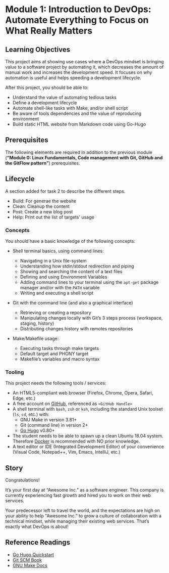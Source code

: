 ﻿# Module 1: Introduction to DevOps: Automate Everything to Focus on What Really Matters

## Learning Objectives

This project aims at showing use cases where a DevOps mindset is bringing value to a software project by automating it, which decreases the amount of manual work and increases the development speed. It focuses on why automation is useful and helps speeding a development lifecycle.

After this project, you should be able to:

-   Understand the value of automating tedious tasks
-   Define a development lifecycle
-   Automate shell-like tasks with Make, and/or shell script
-   Be aware of tools dependencies and the value of reproducing environment
-   Build static HTML website from Markdown code using Go-Hugo

## Prerequisites

The following elements are required In addition to the previous module (**“Module 0: Linux Fundamentals, Code management with Git, GitHub and the GitFlow pattern”**) prerequisites.


## Lifecycle

A section added for task 2 to describe the different steps.

-   Build: For generae the website
-   Clean: Cleanup the content
-   Post: Create a new blog post
-   Help: Print out the list of targets' usage

### Concepts

You should have a basic knowledge of the following concepts:

-   Shell terminal basics, using command lines:
    
    -   Navigating in a Unix file-system
    -   Understanding how stdin/stdout redirection and piping
    -   Showing and searching the content of a text files
    -   Defining and using Environment Variables
    -   Adding command lines to your terminal using the  `apt-get`  package manager and/or with the  `PATH`  variable
    -   Writing and executing a shell script
-   Git with the command line (and also a graphical interface)
    
    -   Retrieving or creating a repository
    -   Manipulating changes locally with Git’s 3 steps process (workspace, staging, history)
    -   Distributing changes history with remotes repositories
-   Make/Makefile usage:
    
    -   Executing tasks through make targets
    -   Default target and PHONY target
    -   Makefile’s variables and macro syntax

### Tooling

This project needs the following tools / services:

-   An HTML5-compliant web browser (Firefox, Chrome, Opera, Safari, Edge, etc.)
-   A free account on  [GitHub](https://intranet.hbtn.io/rltoken/u6680ax-ghu8v-AsFSDbSA "GitHub"), referenced as  `<GitHub Handle>`
-   A shell terminal with  `bash`,  `zsh`  or  `ksh`, including the standard Unix toolset (`ls`,  `cd`, etc.) with:
    -   GNU Make in version 3.81+
    -   Git (command line) in version 2+
    -   [Go Hugo](https://intranet.hbtn.io/rltoken/IBEctMMx9WYT-U-G5oIv-g "Go Hugo")  v0.80+
-   The student needs to be able to spawn up a clean Ubuntu 18.04 system. Therefore  [Docker](https://intranet.hbtn.io/rltoken/4-LomWsN4dV31c-IwVMwgw "Docker")  is recommended with NO prior knowledge.
-   A text editor or IDE (Integrated Development Editor) of your convenience (Visual Code, Notepad++, Vim, Emacs, IntelliJ, etc.)

## Story

Congratulations!

It’s your first day at “Awesome Inc.” as a software engineer. This company is currently experiencing fast growth and hired you to work on their web services.

Your predecessor left to travel the world, and the expectations are high on your ability to help "Awesome Inc.” to grow a culture of collaboration with a technical mindset, while managing their existing web services. That’s exactly what DevOps is about!

## Reference Readings

-   [Go Hugo Quickstart](https://intranet.hbtn.io/rltoken/jQyxwX-NaGuIDMpbklREZQ "Go Hugo Quickstart")
-   [Git SCM Book](https://intranet.hbtn.io/rltoken/KVwKi4WrASyHYE3BGnsbzg "Git SCM Book")
-   [GNU Make Docs](https://intranet.hbtn.io/rltoken/YUo3ljJIf8QXZHL1gXPuEQ "GNU Make Docs")
